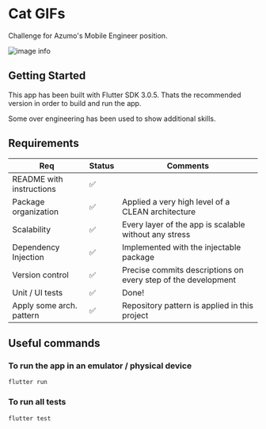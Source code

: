# Cat GIFs

Challenge for Azumo's Mobile Engineer position.

![image info](./app_preview.gif)

## Getting Started

This app has been built with Flutter SDK 3.0.5. Thats the recommended version in order to build and run the app.

Some over engineering has been used to show additional skills.

## Requirements

| Req | Status | Comments |
| --- | ------ | -------- |
| README with instructions | ✅ | |
| Package organization | ✅ | Applied a very high level of a CLEAN architecture |
| Scalability | ✅  | Every layer of the app is scalable without any stress |
| Dependency Injection | ✅ | Implemented with the injectable package |
| Version control | ✅ | Precise commits descriptions on every step of the development |
| Unit / UI tests | ✅ | Done! |
| Apply some arch. pattern | ✅ | Repository pattern is applied in this project |

## Useful commands

### To run the app in an emulator / physical device

`flutter run`

### To run all tests

`flutter test`